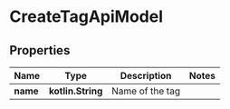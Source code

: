 
# CreateTagApiModel

## Properties
| Name | Type | Description | Notes |
| ------------ | ------------- | ------------- | ------------- |
| **name** | **kotlin.String** | Name of the tag |  |




